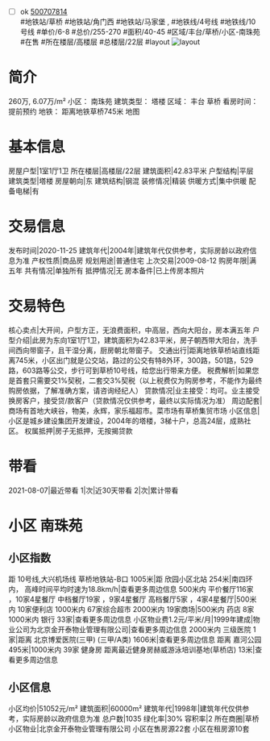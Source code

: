 - [ ] ok [500707814](https://bj.5i5j.com/ershoufang/500707814.html)  
 #地铁站/草桥 #地铁站/角门西 #地铁站/马家堡 ,  #地铁线/4号线 #地铁线/10号线
#单价/6-8 #总价/255-270 #面积/40-45   #区域/丰台/草桥/小区-南珠苑 #在售 #所在楼层/高楼层 #总楼层/22层 #layout 
![layout](http://image2a.5i5j.com/bdir/layout/101269.jpg_P5.jpg) 
# 简介 
 260万,  6.07万/m² 
小区： 南珠苑
建筑类型： 塔楼
区域： 丰台 草桥
看房时间： 提前预约
地铁： 距离地铁草桥745米 地图
# 基本信息 
 房屋户型|1室1厅1卫
所在楼层|高楼层/22层
建筑面积|42.83平米
户型结构|平层
建筑类型|塔楼
房屋朝向|东
建筑结构|钢混
装修情况|精装
供暖方式|集中供暖
配备电梯|有
# 交易信息 
 发布时间|2020-11-25
建筑年代|2004年|建筑年代仅供参考，实际房龄以政府信息为准
产权性质|商品房
规划用途|普通住宅
上次交易|2009-08-12
购房年限|满五年
共有情况|单独所有
抵押情况|无
房本备件|已上传房本照片
# 交易特色 
 核心卖点|大开间，户型方正，无浪费面积，中高层，西向大阳台，房本满五年
户型介绍|此房为东向1室1厅1卫，建筑面积为42.83平米，房子朝西带大阳台，洗手间西向带窗子，且干湿分离，厨房朝北带窗子。
交通出行|距离地铁草桥站直线距离745米，小区出门就是公交站，路过的公交有特8外环，300路，501路，529路，603路等公交，步行可到草桥10号线，给您出行带来方便。
税费解析|如果您是首套只需要交1%契税，二套交3%契税（以上税费仅为购房参考，不能作为最终购房依据，了解准确方案，请咨询经纪人）
贷款情况|业主接受：均可。业主接受换房客户，接受贷/款客户（贷款情况仅供参考，最终以实际情况为准）
周边配套|商场有首地大峡谷，物美，永辉，家乐福超市。菜市场有草桥集贸市场
小区信息|小区是城乡建设集团开发建设，2004年的塔楼，3梯十户，总高24层，成熟社区。
权属抵押|房子无抵押，无按揭贷款
# 带看 
 2021-08-07|最近带看	 1|次|近30天带看	 2|次|累计带看
# 小区 南珠苑
## 小区指数 
 距 10号线,大兴机场线 草桥地铁站-B口 1005米|距 欣园小区北站 254米|南四环内， 高峰时间平均时速为18.8km/h|查看更多周边信息
500米内 平价餐厅116家 ，10家4星餐厅
中档餐厅19家 ，9家4星餐厅
高档餐厅5家 ，4家4星餐厅|500米内 10家便利店
1000米内 67家综合超市
2000米内 19家商场|500米内 药店 8家
1000米内 银行 33家|查看更多周边信息
小区物业费1.2元/平米/月|1999年建成|物业公司为北京金开泰物业管理有限公司|查看更多周边信息
2000米内 三级医院 1家|距离 北京博爱医院(三甲) (三甲/A类) 1606米|查看更多周边信息
距离 嘉河公园 495米|1000米内 39家 健身房
距离最近健身房赫威游泳培训基地(草桥店) 13米|查看更多周边信息
## 小区信息 
 小区均价|51052元/m²
建筑面积|60000m²
建筑年代|1998年|建筑年代仅供参考，实际房龄以政府信息为准
总户数|1035
绿化率|30%
容积率|2
所在商圈|草桥
小区物业|北京金开泰物业管理有限公司
小区在售房源22套
小区在租房源10套
